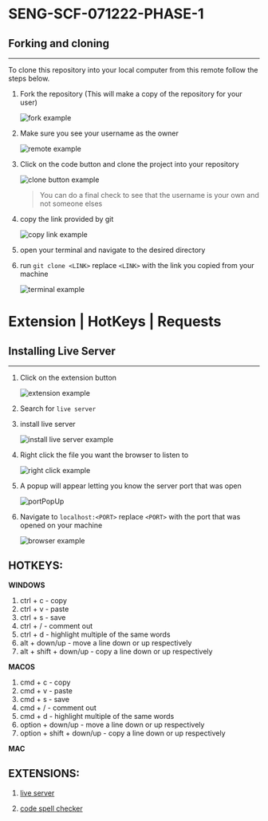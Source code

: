 # SENG-SCF-071222-PHASE-1

## Forking and cloning

---

To clone this repository into your local computer from this remote follow the steps below.

1. Fork the repository (This will make a copy of the repository for your user)

   ![fork example](/assets/images/fork.png)

1. Make sure you see your username as the owner

   ![remote example](/assets/images/remote.png)

1. Click on the code button and clone the project into your repository

   ![clone button example](/assets/images/cloneButton.png)

   > You can do a final check to see that the username is your own and not someone elses

1. copy the link provided by git

   ![copy link example](/assets/images/cloneButton.png)

1. open your terminal and navigate to the desired directory
1. run `git clone <LINK>` replace `<LINK>` with the link you copied from your machine

   ![terminal example](/assets/images/cloneTerminal.png)

# Extension | HotKeys | Requests

## Installing Live Server

---

1. Click on the extension button

   ![extension example](/assets/images/extensionButton.png)

1. Search for `live server`
1. install live server

   ![install live server example](/assets/images/installLiveServer.png)

1. Right click the file you want the browser to listen to

   ![right click example](/assets/images/openWLiveServer.png)

1. A popup will appear letting you know the server port that was open

   ![portPopUp](/assets/images/portPopUp.png)

1. Navigate to `localhost:<PORT>` replace `<PORT>` with the port that was opened on your machine

   ![browser example](/assets/images/browser.png)


## HOTKEYS:
**WINDOWS**
1. ctrl + c - copy
1. ctrl + v - paste
1. ctrl + s - save
1. ctrl + / - comment out
1. ctrl + d - highlight multiple of the same words
1. alt + down/up - move a line down or up respectively
1. alt + shift + down/up - copy a line down or up respectively

**MACOS**
1. cmd + c - copy
1. cmd + v - paste
1. cmd + s - save
1. cmd + / - comment out
1. cmd + d - highlight multiple of the same words
1. option + down/up - move a line down or up respectively
1. option + shift + down/up - copy a line down or up respectively

**MAC**

## EXTENSIONS:

1. [live server](https://marketplace.visualstudio.com/items?itemName=ritwickdey.LiveServer)

1. [code spell checker](https://marketplace.visualstudio.com/items?itemName=streetsidesoftware.code-spell-checker)
